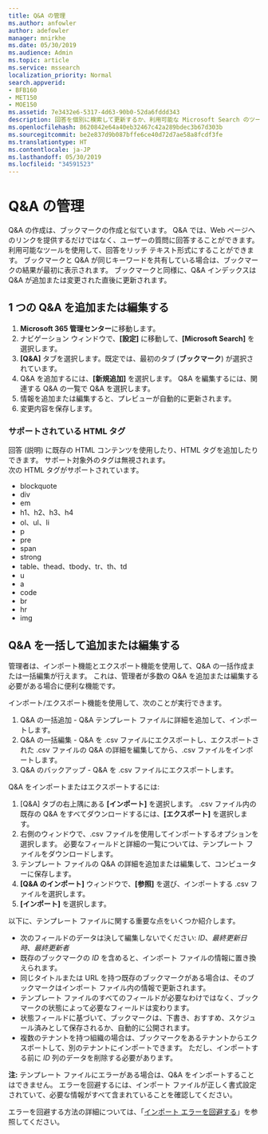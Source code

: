 ```yaml
---
title: Q&A の管理
ms.author: anfowler
author: adefowler
manager: mnirkhe
ms.date: 05/30/2019
ms.audience: Admin
ms.topic: article
ms.service: mssearch
localization_priority: Normal
search.appverid:
- BFB160
- MET150
- MOE150
ms.assetid: 7e3432e6-5317-4d63-90b0-52da6fddd343
description: 回答を個別に検索して更新するか、利用可能な Microsoft Search のツールを使用して一括ですべての回答を編集します
ms.openlocfilehash: 8620842e64a40eb32467c42a289bdec3b67d303b
ms.sourcegitcommit: be2e837d9b087bffe6ce40d72d7ae58a8fcdf3fe
ms.translationtype: HT
ms.contentlocale: ja-JP
ms.lasthandoff: 05/30/2019
ms.locfileid: "34591523"
---
```

# <a name="manage-qas"></a>Q&A の管理

Q&A の作成は、ブックマークの作成と似ています。 Q&A では、Web ページへのリンクを提供するだけではなく、ユーザーの質問に回答することができます。 利用可能なツールを使用して、回答をリッチ テキスト形式にすることができます。 ブックマークと Q&A が同じキーワードを共有している場合は、ブックマークの結果が最初に表示されます。 ブックマークと同様に、Q&A インデックスは Q&A が追加または変更された直後に更新されます。 

## <a name="add-or-edit-a-single-qa"></a>1 つの Q&A を追加または編集する
1. **Microsoft 365 管理センター**に移動します。
1. ナビゲーション ウィンドウで、**[設定]** に移動して、**[Microsoft Search]** を選択します。
1. **[Q&A]** タブを選択します。既定では、最初のタブ (**ブックマーク**) が選択されています。
1. Q&A を追加するには、**[新規追加]** を選択します。
Q&A を編集するには、関連する Q&A の一覧で Q&A を選択します。
1. 情報を追加または編集すると、プレビューが自動的に更新されます。
1. 変更内容を保存します。

### <a name="supported-html-tags"></a>サポートされている HTML タグ
回答 (説明) に既存の HTML コンテンツを使用したり、HTML タグを追加したりできます。 サポート対象外のタグは無視されます。  
次の HTML タグがサポートされています。
- blockquote
- div
- em
- h1、h2、h3、h4
- ol、ul、li
- p
- pre
- span
- strong
- table、thead、tbody、tr、th、td
- u
- a
- code
- br
- hr
- img

## <a name="bulk-add-or-edit-qas"></a>Q&A を一括して追加または編集する
管理者は、インポート機能とエクスポート機能を使用して、Q&A の一括作成または一括編集が行えます。 これは、管理者が多数の Q&A を追加または編集する必要がある場合に便利な機能です。 

インポート/エクスポート機能を使用して、次のことが実行できます。
1. Q&A の一括追加 - Q&A テンプレート ファイルに詳細を追加して、インポートします。
1. Q&A の一括編集 - Q&A を .csv ファイルにエクスポートし、エクスポートされた .csv ファイルの Q&A の詳細を編集してから、.csv ファイルをインポートします。
1. Q&A のバックアップ - Q&A を .csv ファイルにエクスポートします。

Q&A をインポートまたはエクスポートするには:
1. [Q&A] タブの右上隅にある **[インポート]** を選択します。 .csv ファイル内の既存の Q&A をすべてダウンロードするには、**[エクスポート]** を選択します。
1. 右側のウィンドウで、.csv ファイルを使用してインポートするオプションを選択します。
必要なフィールドと詳細の一覧については、テンプレート ファイルをダウンロードします。 
1. テンプレート ファイルの Q&A の詳細を追加または編集して、コンピューターに保存します。 
1. **[Q&A のインポート]** ウィンドウで、**[参照]** を選び、インポートする .csv ファイルを選択します。
1. **[インポート]** を選択します。

以下に、テンプレート ファイルに関する重要な点をいくつか紹介します。
- 次のフィールドのデータは決して編集しないでください: *ID*、*最終更新日時*、*最終更新者*
- 既存のブックマークの *ID* を含めると、インポート ファイルの情報に置き換えられます。
- 同じタイトルまたは URL を持つ既存のブックマークがある場合は、そのブックマークはインポート ファイル内の情報で更新されます。
- テンプレート ファイルのすべてのフィールドが必要なわけではなく、ブックマークの状態によって必要なフィールドは変わります。
- 状態フィールドに基づいて、ブックマークは、下書き、おすすめ、スケジュール済みとして保存されるか、自動的に公開されます。
- 複数のテナントを持つ組織の場合は、ブックマークをあるテナントからエクスポートして、別のテナントにインポートできます。 ただし、インポートする前に *ID* 列のデータを削除する必要があります。

**注:** テンプレート ファイルにエラーがある場合は、Q&A をインポートすることはできません。 エラーを回避するには、インポート ファイルが正しく書式設定されていて、必要な情報がすべて含まれていることを確認してください。 

エラーを回避する方法の詳細については、「[インポート エラーを回避する](manage-bookmarks.md#prevent-import-errors)」を参照してください。